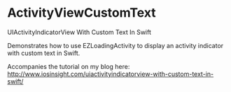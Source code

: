 # ActivityViewCustomText
UIActivityIndicatorView With Custom Text In Swift

Demonstrates how to use EZLoadingActivity to display an activity indicator with custom text in Swift.

Accompanies the tutorial on my blog here: http://www.iosinsight.com/uiactivityindicatorview-with-custom-text-in-swift/
